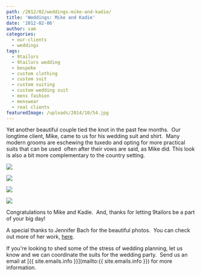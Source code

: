 ```yaml
---
path: /2012/02/weddings-mike-and-kadie/
title: 'Weddings: Mike and Kadie'
date: '2012-02-06'
author: sam
categories:
  - our-clients
  - weddings
tags:
  - 9tailors
  - 9tailors wedding
  - bespoke
  - custom clothing
  - custom suit
  - custom suiting
  - custom wedding suit
  - mens fashion
  - menswear
  - real clients
featuredImage: /uploads/2014/10/54.jpg
---
```

Yet another beautiful couple tied the knot in the past few months.  Our longtime client, Mike, came to us for his wedding suit and shirt.  Many modern grooms are eschewing the tuxedo and opting for more practical suits that can be used  often after their vows are said, as Mike did. This look is also a bit more complementary to the country setting. 

[![](http://2.bp.blogspot.com/-On_yP74A8HM/TyseCoLkLUI/AAAAAAAABIc/MnNkoDTZFJg/s640/Kadie_Mike-0097.jpg)](http://2.bp.blogspot.com/-On_yP74A8HM/TyseCoLkLUI/AAAAAAAABIc/MnNkoDTZFJg/s1600/Kadie_Mike-0097.jpg)

[![](http://3.bp.blogspot.com/-lsx7VsFscYk/TyseDmyXv1I/AAAAAAAABIk/JWX23FbEtyg/s640/Kadie_Mike-0137.jpg)](http://3.bp.blogspot.com/-lsx7VsFscYk/TyseDmyXv1I/AAAAAAAABIk/JWX23FbEtyg/s1600/Kadie_Mike-0137.jpg)

[![](http://2.bp.blogspot.com/-fb4hu60npzo/TyseEvRb5WI/AAAAAAAABIs/aIpHJp5bnOo/s640/Kadie_Mike-0283.jpg)](http://2.bp.blogspot.com/-fb4hu60npzo/TyseEvRb5WI/AAAAAAAABIs/aIpHJp5bnOo/s1600/Kadie_Mike-0283.jpg)

[![](http://1.bp.blogspot.com/-FhUsehbqYrs/TyseBtGymAI/AAAAAAAABIU/q3Jbo8soLMA/s640/Kadie_Mike-0358.jpg)](http://1.bp.blogspot.com/-FhUsehbqYrs/TyseBtGymAI/AAAAAAAABIU/q3Jbo8soLMA/s1600/Kadie_Mike-0358.jpg)

Congratulations to Mike and Kadie.  And, thanks for letting 9tailors be a part of your big day!

A special thanks to Jennifer Bach for the beautiful photos.  You can check out more of her work, [here](http://jenniferbach.com/).

If you're looking to shed some of the stress of wedding planning, let us know and we can coordinate the suits for the wedding party.  Send us an email at [{{ site.emails.info }}](mailto:{{ site.emails.info }}) for more information.